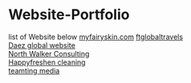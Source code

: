 # Website-Portfolio
list of Website below
[myfairyskin.com](https://www.myfairyskin.com/)
[ftglobaltravels](https://ftglobaltravels.com/)</br>
[Daez global website](https://daezglobal.com/)</br>
[North Walker Consulting](https://www.nwccompliance.ca/registration)</br>
[Happyfreshen cleaning](https://www.happyfreshen.com)</br>
[teamting media](https://teamting.com)
